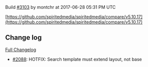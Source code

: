 Build [#3103](https://circleci.com/gh/spiritedmedia/spiritedmedia/3103) by montchr at 2017-06-28 05:31 PM UTC

[https://github.com/spiritedmedia/spiritedmedia/compare/v5.10.17](https://github.com/spiritedmedia/spiritedmedia/compare/v5.10.17)
## Change log
[Full Changelog](https://github.com/spiritedmedia/spiritedmedia/compare/v5.10.16...v5.10.17)

 - [#2088](https://github.com/spiritedmedia/spiritedmedia/pull/2088): HOTFIX: Search template must extend layout, not base
